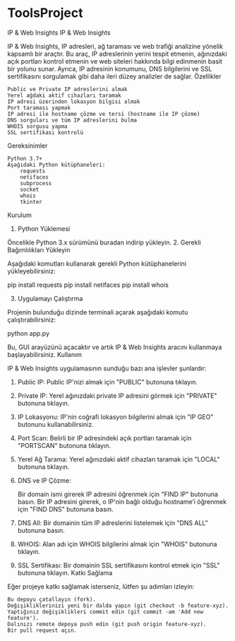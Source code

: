 # ToolsProject
IP &amp; Web Insights
IP & Web Insights

IP & Web Insights, IP adresleri, ağ taraması ve web trafiği analizine yönelik kapsamlı bir araçtır. Bu araç, IP adreslerinin yerini tespit etmenin, ağınızdaki açık portları kontrol etmenin ve web siteleri hakkında bilgi edinmenin basit bir yolunu sunar. Ayrıca, IP adresinin konumunu, DNS bilgilerini ve SSL sertifikasını sorgulamak gibi daha ileri düzey analizler de sağlar.
Özellikler

    Public ve Private IP adreslerini almak
    Yerel ağdaki aktif cihazları taramak
    IP adresi üzerinden lokasyon bilgisi almak
    Port taraması yapmak
    IP adresi ile hostname çözme ve tersi (hostname ile IP çözme)
    DNS sorguları ve tüm IP adreslerini bulma
    WHOIS sorgusu yapma
    SSL sertifikası kontrolü

Gereksinimler

    Python 3.7+
    Aşağıdaki Python kütüphaneleri:
        requests
        netifaces
        subprocess
        socket
        whois
        tkinter

Kurulum
1. Python Yüklemesi

Öncelikle Python 3.x sürümünü buradan indirip yükleyin.
2. Gerekli Bağımlılıkları Yükleyin

Aşağıdaki komutları kullanarak gerekli Python kütüphanelerini yükleyebilirsiniz:

pip install requests
pip install netifaces
pip install whois

3. Uygulamayı Çalıştırma

Projenin bulunduğu dizinde terminali açarak aşağıdaki komutu çalıştırabilirsiniz:

python app.py

Bu, GUI arayüzünü açacaktır ve artık IP & Web Insights aracını kullanmaya başlayabilirsiniz.
Kullanım

IP & Web Insights uygulamasının sunduğu bazı ana işlevler şunlardır:
1. Public IP: Public IP'nizi almak için "PUBLIC" butonuna tıklayın.
2. Private IP: Yerel ağınızdaki private IP adresini görmek için "PRIVATE" butonuna tıklayın.
3. IP Lokasyonu: IP'nin coğrafi lokasyon bilgilerini almak için "IP GEO" butonunu kullanabilirsiniz.
4. Port Scan: Belirli bir IP adresindeki açık portları taramak için "PORTSCAN" butonuna tıklayın.
5. Yerel Ağ Tarama: Yerel ağınızdaki aktif cihazları taramak için "LOCAL" butonuna tıklayın.
6. DNS ve IP Çözme:

    Bir domain ismi girerek IP adresini öğrenmek için "FIND IP" butonuna basın.
    Bir IP adresini girerek, o IP'nin bağlı olduğu hostname’i öğrenmek için "FIND DNS" butonuna basın.

7. DNS All: Bir domainin tüm IP adreslerini listelemek için "DNS ALL" butonuna basın.
8. WHOIS: Alan adı için WHOIS bilgilerini almak için "WHOIS" butonuna tıklayın.
9. SSL Sertifikası: Bir domainin SSL sertifikasını kontrol etmek için "SSL" butonuna tıklayın.
Katkı Sağlama

Eğer projeye katkı sağlamak isterseniz, lütfen şu adımları izleyin:

    Bu depoyu çatallayın (fork).
    Değişikliklerinizi yeni bir dalda yapın (git checkout -b feature-xyz).
    Yaptığınız değişiklikleri commit edin (git commit -am 'Add new feature').
    Dalınızı remote depoya push edin (git push origin feature-xyz).
    Bir pull request açın.
